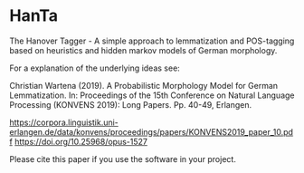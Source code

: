 # HanTa
The Hanover Tagger - A simple approach to lemmatization and POS-tagging based on heuristics and hidden markov models of German morphology.

For a explanation of the underlying ideas see:

Christian Wartena (2019). A Probabilistic Morphology Model for German Lemmatization. In: Proceedings of the 15th Conference on Natural Language Processing (KONVENS 2019): Long Papers. Pp. 40-49, Erlangen.

https://corpora.linguistik.uni-erlangen.de/data/konvens/proceedings/papers/KONVENS2019_paper_10.pdf
https://doi.org/10.25968/opus-1527

Please cite this paper if you use the software in your project.

